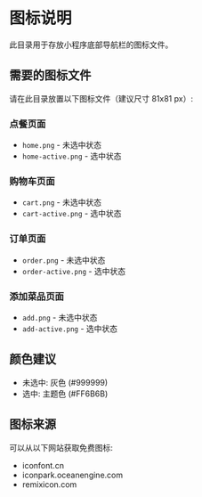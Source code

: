 # 图标说明

此目录用于存放小程序底部导航栏的图标文件。

## 需要的图标文件

请在此目录放置以下图标文件（建议尺寸 81x81 px）:

### 点餐页面
- `home.png` - 未选中状态
- `home-active.png` - 选中状态

### 购物车页面
- `cart.png` - 未选中状态
- `cart-active.png` - 选中状态

### 订单页面
- `order.png` - 未选中状态
- `order-active.png` - 选中状态

### 添加菜品页面
- `add.png` - 未选中状态
- `add-active.png` - 选中状态

## 颜色建议
- 未选中: 灰色 (#999999)
- 选中: 主题色 (#FF6B6B)

## 图标来源
可以从以下网站获取免费图标:
- iconfont.cn
- iconpark.oceanengine.com
- remixicon.com
